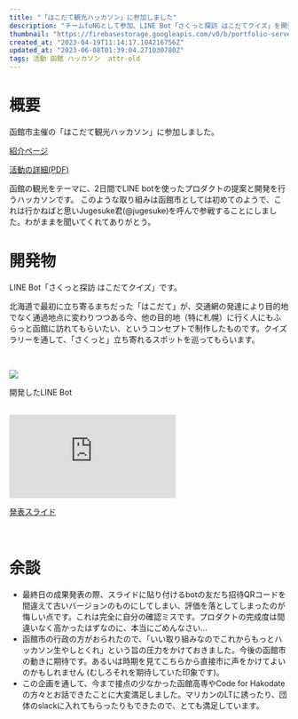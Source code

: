 ```yaml
---
title: "「はこだて観光ハッカソン」に参加しました"
description: "チームfuNGとして参加、LINE Bot「さくっと探訪 はこだてクイズ」を開発"
thumbnail: "https://firebasestorage.googleapis.com/v0/b/portfolio-server-77440.appspot.com/o/images%2Farticles%2Fb7f2d099-5054-4645-a1d9-f4f531fe75f3%2Fpanel.jpeg?alt=media&token=015b728d-9f75-4668-9ab6-d535209223f9"
created_at: "2023-04-19T11:14:17.104216756Z"
updated_at: "2023-06-08T01:39:04.271030780Z"
tags: 活動 函館 ハッカソン  attr-old
---
```



# 概要

函館市主催の「はこだて観光ハッカソン」に参加しました。


[紹介ページ](https://www.city.hakodate.hokkaido.jp/docs/2023032800057/)

[活動の詳細(PDF)](https://www.city.hakodate.hokkaido.jp/docs/2023032800057/files/event.pdf)

函館の観光をテーマに、2日間でLINE botを使ったプロダクトの提案と開発を行うハッカソンです。
このような取り組みは函館市としては初めてのようで、これは行かねばと思いJugesuke君(@jugesuke)を呼んで参戦することにしました。わがままを聞いてくれてありがとう。

# 開発物

LINE Bot「さくっと探訪 はこだてクイズ」です。

北海道で最初に立ち寄るまちだった「はこだて」が、交通網の発達により目的地でなく通過地点に変わりつつある今、他の目的地（特に札幌）に行く人にもふらっと函館に訪れてもらいたい、というコンセプトで制作したものです。クイズラリーを通して、「さくっと」立ち寄れるスポットを巡ってもらいます。

<br>

<img style="max-height:500px" src="https://firebasestorage.googleapis.com/v0/b/portfolio-server-77440.appspot.com/o/images%2Farticles%2Fb7f2d099-5054-4645-a1d9-f4f531fe75f3%2Funnamed.jpg?alt=media&token=9a2587bf-f46e-44ff-964d-1e90a914c00a"></img>

開発したLINE Bot

<br>

<iframe style="max-width:600px" src="https://docs.google.com/presentation/d/e/2PACX-1vSnP-PGCsvMUSWakwCAuuNu3gr_FbWBc_37iJyCxHOlg9zrBCBCc67n0gQagIZQXUFwRtsXfXbXxlBY/embed?start=false&loop=false&delayms=3000" frameborder="0" allowfullscreen="true" mozallowfullscreen="true" webkitallowfullscreen="true"></iframe>

[発表スライド](https://docs.google.com/presentation/d/1p_jZEMsO7Dh-vuvNkdgS5eOWdrL1YaEvr2ilG24KSFk/edit?usp=sharing)

<br>

# 余談

 - 最終日の成果発表の際、スライドに貼り付けるbotの友だち招待QRコードを間違えて古いバージョンのものにしてしまい、評価を落としてしまったのが悔しい点です。これは完全に自分の確認ミスです。プロダクトの完成度は間違いなく高かったはずなのに、本当にごめんなさい…
 - 函館市の行政の方がおられたので、「いい取り組みなのでこれからもっとハッカソン生やしとくれ」という旨の圧力をかけておきました。今後の函館市の動きに期待です。あるいは時期を見てこちらから直接市に声をかけてよいのかもしれません (むしろそれを期待していた印象です)。
 - この企画を通して、今まで接点の少なかった函館高専やCode for Hakodateの方々とお話できたことに大変満足しました。マリカンのLTに誘ったり、団体のslackに入れてもらったりもできたので、とても満足しています。

